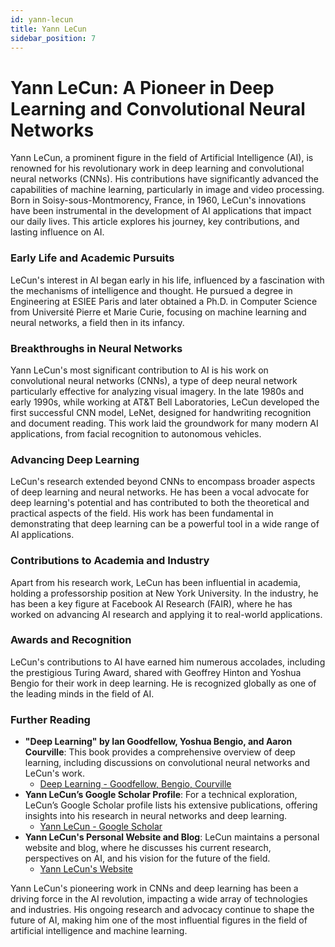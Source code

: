 ```yaml
---
id: yann-lecun
title: Yann LeCun
sidebar_position: 7
---
```


# Yann LeCun: A Pioneer in Deep Learning and Convolutional Neural Networks

Yann LeCun, a prominent figure in the field of Artificial Intelligence (AI), is renowned for his revolutionary work in deep learning and convolutional neural networks (CNNs). His contributions have significantly advanced the capabilities of machine learning, particularly in image and video processing. Born in Soisy-sous-Montmorency, France, in 1960, LeCun's innovations have been instrumental in the development of AI applications that impact our daily lives. This article explores his journey, key contributions, and lasting influence on AI.

### Early Life and Academic Pursuits
LeCun's interest in AI began early in his life, influenced by a fascination with the mechanisms of intelligence and thought. He pursued a degree in Engineering at ESIEE Paris and later obtained a Ph.D. in Computer Science from Université Pierre et Marie Curie, focusing on machine learning and neural networks, a field then in its infancy.

### Breakthroughs in Neural Networks
Yann LeCun's most significant contribution to AI is his work on convolutional neural networks (CNNs), a type of deep neural network particularly effective for analyzing visual imagery. In the late 1980s and early 1990s, while working at AT&T Bell Laboratories, LeCun developed the first successful CNN model, LeNet, designed for handwriting recognition and document reading. This work laid the groundwork for many modern AI applications, from facial recognition to autonomous vehicles.

### Advancing Deep Learning
LeCun's research extended beyond CNNs to encompass broader aspects of deep learning and neural networks. He has been a vocal advocate for deep learning's potential and has contributed to both the theoretical and practical aspects of the field. His work has been fundamental in demonstrating that deep learning can be a powerful tool in a wide range of AI applications.

### Contributions to Academia and Industry
Apart from his research work, LeCun has been influential in academia, holding a professorship position at New York University. In the industry, he has been a key figure at Facebook AI Research (FAIR), where he has worked on advancing AI research and applying it to real-world applications.

### Awards and Recognition
LeCun's contributions to AI have earned him numerous accolades, including the prestigious Turing Award, shared with Geoffrey Hinton and Yoshua Bengio for their work in deep learning. He is recognized globally as one of the leading minds in the field of AI.

### Further Reading
- **"Deep Learning" by Ian Goodfellow, Yoshua Bengio, and Aaron Courville**: This book provides a comprehensive overview of deep learning, including discussions on convolutional neural networks and LeCun's work.
  - [Deep Learning - Goodfellow, Bengio, Courville](https://www.deeplearningbook.org/)
- **Yann LeCun’s Google Scholar Profile**: For a technical exploration, LeCun’s Google Scholar profile lists his extensive publications, offering insights into his research in neural networks and deep learning.
  - [Yann LeCun - Google Scholar](https://scholar.google.com/citations?user=WLN3QrAAAAAJ)
- **Yann LeCun's Personal Website and Blog**: LeCun maintains a personal website and blog, where he discusses his current research, perspectives on AI, and his vision for the future of the field.
  - [Yann LeCun's Website](http://yann.lecun.com/)

Yann LeCun's pioneering work in CNNs and deep learning has been a driving force in the AI revolution, impacting a wide array of technologies and industries. His ongoing research and advocacy continue to shape the future of AI, making him one of the most influential figures in the field of artificial intelligence and machine learning.